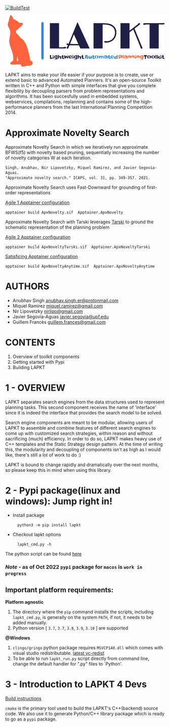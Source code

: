 [![BuildTest](https://github.com/ipc2023-classical/planner29/actions/workflows/build_test.yml/badge.svg)](https://github.com/ipc2023-classical/planner29/actions/workflows/build_test.yml)


![LAPKT](cmake/docs/resources/logo/lapkt-low-resolution-logo-color-on-transparent-background.png)

LAPKT aims to make your life easier if your purpose is to create, use or extend basic to advanced Automated Planners. It's an open-source Toolkit written in C++ and Python with simple interfaces that give you complete flexibility by decoupling parsers from problem representations and algorithms. It has been succesfully used in embedded systems, webservices, compilations, replanning and contains some of the high-performance planners from the last International Planning Competition 2014.

# Approximate Novelty Search

Approximate Novelty Search in which we iteratively run approximate BFWS(f5) with novelty based pruning, sequentially increasing the number of novelty categories W at each iteration.

	Singh, Anubhav, Nir Lipovetzky, Miquel Ramirez, and Javier Segovia-Aguas. 
	"Approximate novelty search." ICAPS, vol. 31, pp. 349-357. 2021.


Approximate Novelty Search uses Fast-Downward for grounding of first-order representations

[Agile 1 Apptainer configuration](Apptainer.ApxNovelty)

	apptainer build ApxNovelty.sif  Apptainer.ApxNovelty
	
Approximate Novelty Search with Tarski leverages [Tarski](https://tarski.readthedocs.io/en/latest/notebooks/grounding-reachability-analysis.html) to ground the schematic representation of the planning problem

[Agile 2 Apptainer configuration](Apptainer.ApxNoveltyTarski)

	apptainer build ApxNoveltyTarski.sif  Apptainer.ApxNoveltyTarski

[Satisficing Apptainer configuration](Apptainer.ApxNoveltyAnytime)

	apptainer build ApxNoveltyAnytime.sif  Apptainer.ApxNoveltyAnytime


AUTHORS
=======

- Anubhav Singh <anubhav.singh.er@protonmail.com>
- Miquel Ramirez <miquel.ramirez@gmail.com>
- Nir Lipovetzky <nirlipo@gmail.com>
- Javier Segovia-Aguas <javier.segovia@upf.edu>
- Guillem Francès <guillem.frances@gmail.com>

CONTENTS
========

1. Overview of toolkit components
2. Getting started with Pypi
3. Building LAPKT


1 - OVERVIEW
===========

LAPKT separates search engines from the data structures used to represent
planning tasks. This second component receives the name of 'interface' since
it is indeed the interface that provides the search model to be solved.

Search engine components are meant to be modular, allowing users of LAPKT to
assemble and combine features of different search engines to come up with customized
search strategies, within reason and without sacrificing (much) efficiency. In order to
do so, LAPKT makes heavy use of C++ templates and the Static Strategy design pattern.
At the time of writing this, the modularity and decoupling of components isn't as high 
as I would like, there's still a lot of work to do :)

LAPKT is bound to change rapidly and dramatically over the next months, so please keep
this in mind when using this library.

2 - Pypi package(linux and windows): Jump right in!
=================================================
- Install package

		python3 -m pip install lapkt

- Checkout lapkt options

		lapkt_cmd.py -h

The python script can be found [here](https://github.com/LAPKT-dev/LAPKT-public/blob/Devel2.0/src/python/_package/script/lapkt_cmd.py)
### *Note* - as of Oct 2022 `pypi` package for `macos` is `work in progress` 

## Important platform requirements:

**Platform agnostic**

1. The directory where the `pip` command installs the scripts, including `lapkt_cmd.py`, is generally on the system `PATH`, if not, it needs to be added manually.
2. Python version [ `3.7`, `3.7`, `3.8`, `3.9`, `3.10` ] are supported

**@Windows**

1. `clingo/gringo` python package requires `MSVCP140.dll` which comes with visual studio redistributable. [latest vc-redist](https://docs.microsoft.com/en-us/cpp/windows/latest-supported-vc-redist)
2. To be able to run `lapkt_run.py` script directly from command line, change the default handler for ".py" files to `Python'.


3 - Introduction to LAPKT 4 Devs
================================


[Build instructions](developersguide/build.md)

`cmake` is the primary tool used to build the LAPKT's C++(backend) source code. We also use it to generate Python/C++ library package which is ready to go as a `pypi` package. 





